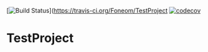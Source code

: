 [![Build Status](https://travis-ci.org/Foneom/TestProject.svg?branch=master)](https://travis-ci.org/Foneom/TestProject
[![codecov](https://codecov.io/gh/Foneom/TestProject/branch/master/graph/badge.svg)](https://codecov.io/gh/Foneom/TestProject)
# TestProject
